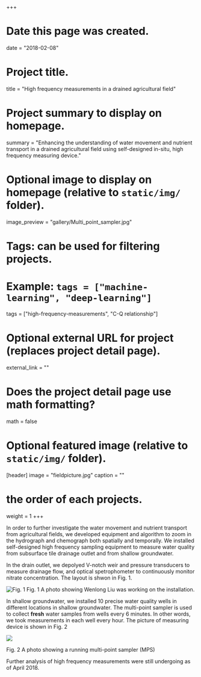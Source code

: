 +++
# Date this page was created.
date = "2018-02-08"

# Project title.
title = "High frequency measurements in a drained agricultural field"

# Project summary to display on homepage.
summary = "Enhancing the understanding of water movement and nutrient transport in a drained agricultural field using self-designed in-situ, high frequency measuring device."

# Optional image to display on homepage (relative to `static/img/` folder).
image_preview = "gallery/Multi_point_sampler.jpg"

# Tags: can be used for filtering projects.
# Example: `tags = ["machine-learning", "deep-learning"]`
tags = ["high-frequency-measurements", "C-Q relationship"]

# Optional external URL for project (replaces project detail page).
external_link = ""

# Does the project detail page use math formatting?
math = false

# Optional featured image (relative to `static/img/` folder).
[header]
image = "fieldpicture.jpg"
caption = ""

# the order of each projects.
weight = 1
+++

In order to further investigate the water movement and nutrient transport from agricultural fields, we developed equipment and algorithm to zoom in the hydrograph and chemograph both spatially and temporally. 
We installed self-designed high frequency sampling equipment to measure water quality from subsurface tile drainage outlet and from shallow groundwater.  

In the drain outlet, we depolyed V-notch weir and pressure transducers to measure drainage flow, and optical spetrophometer to continuously monitor nitrate concentration. The layout is shwon in Fig. 1. 

![Fig. 1](/img/gallery/Multi_point_sampler.jpg)
Fig. 1 A photo showing Wenlong Liu was working on the installation.

In shallow groundwater, we installed 10 precise water quality wells in different locations in shallow groundwater.  The multi-point sampler is used to collect __fresh__ water samples from wells every 6 minutes. In other words, we took measurements in each well every hour.  The picture of measuring device is shown in Fig. 2

![](/img/mps.jpg)

Fig. 2 A photo showing a running multi-point sampler (MPS)

Further analysis of high frequency measurements were still undergoing as of April 2018.  
